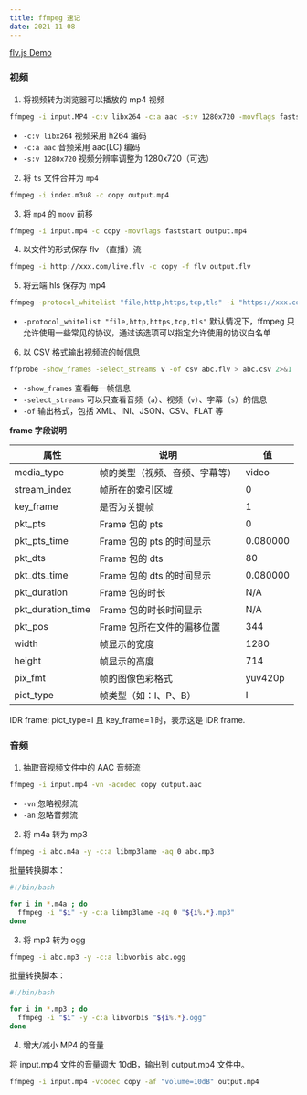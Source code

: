 ```yaml
---
title: ffmpeg 速记
date: 2021-11-08
---
```


[flv.js Demo](http://bilibili.github.io/flv.js/demo/)

### 视频

1. 将视频转为浏览器可以播放的 mp4 视频

```bash
ffmpeg -i input.MP4 -c:v libx264 -c:a aac -s:v 1280x720 -movflags faststart output.mp4
```

- `-c:v libx264` 视频采用 h264 编码
- `-c:a aac` 音频采用 aac(LC) 编码
- `-s:v 1280x720` 视频分辨率调整为 1280x720（可选）

2. 将 `ts` 文件合并为 `mp4`

```bash
ffmpeg -i index.m3u8 -c copy output.mp4
```

3. 将 `mp4` 的 `moov` 前移

```bash
ffmpeg -i input.mp4 -c copy -movflags faststart output.mp4
```

4. 以文件的形式保存 flv （直播）流

```bash
ffmpeg -i http://xxx.com/live.flv -c copy -f flv output.flv
```

5. 将云端 hls 保存为 mp4

```bash
ffmpeg -protocol_whitelist "file,http,https,tcp,tls" -i "https://xxx.com/live.m3u8" -c copy output.mp4
```

- `-protocol_whitelist "file,http,https,tcp,tls"` 默认情况下，ffmpeg 只允许使用一些常见的协议，通过该选项可以指定允许使用的协议白名单

6. 以 CSV 格式输出视频流的帧信息

```bash
ffprobe -show_frames -select_streams v -of csv abc.flv > abc.csv 2>&1
```

- `-show_frames` 查看每一帧信息
- `-select_streams` 可以只查看音频（`a`）、视频（`v`）、字幕（`s`）的信息
- `-of` 输出格式，包括 XML、INI、JSON、CSV、FLAT 等

**frame 字段说明**

| 属性 | 说明 | 值 |
|---|---|---|
| media_type | 帧的类型（视频、音频、字幕等） | video |
| stream_index | 帧所在的索引区域 | 0 |
| key_frame | 是否为关键帧 | 1 |
| pkt_pts | Frame 包的 pts | 0 |
| pkt_pts_time | Frame 包的 pts 的时间显示 | 0.080000 |
| pkt_dts | Frame 包的 dts | 80 |
| pkt_dts_time | Frame 包的 dts 的时间显示 | 0.080000 |
| pkt_duration | Frame 包的时长 | N/A |
| pkt_duration_time | Frame 包的时长时间显示 | N/A |
| pkt_pos | Frame 包所在文件的偏移位置 | 344 |
| width | 帧显示的宽度 | 1280 |
| height | 帧显示的高度 | 714 |
| pix_fmt | 帧的图像色彩格式 | yuv420p |
| pict_type | 帧类型（如：I、P、B） | I |

IDR frame: pict_type=I 且 key_frame=1 时，表示这是 IDR frame.

### 音频

1. 抽取音视频文件中的 AAC 音频流

```bash
ffmpeg -i input.mp4 -vn -acodec copy output.aac
```

- `-vn` 忽略视频流
- `-an` 忽略音频流

2. 将 m4a 转为 mp3

```bash
ffmpeg -i abc.m4a -y -c:a libmp3lame -aq 0 abc.mp3
```

批量转换脚本：

```bash
#!/bin/bash

for i in *.m4a ; do
  ffmpeg -i "$i" -y -c:a libmp3lame -aq 0 "${i%.*}.mp3"
done
```

3. 将 mp3 转为 ogg

```bash
ffmpeg -i abc.mp3 -y -c:a libvorbis abc.ogg
```

批量转换脚本：

```bash
#!/bin/bash

for i in *.mp3 ; do
  ffmpeg -i "$i" -y -c:a libvorbis "${i%.*}.ogg"
done
```

4. 增大/减小 MP4 的音量

将 input.mp4 文件的音量调大 10dB，输出到 output.mp4 文件中。

```bash
ffmpeg -i input.mp4 -vcodec copy -af "volume=10dB" output.mp4
```
